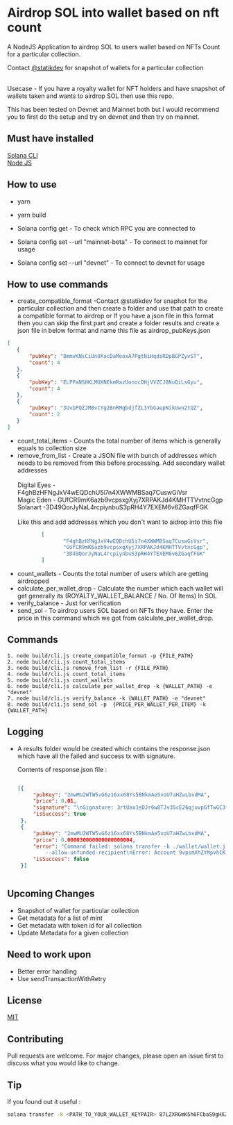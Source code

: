 # Airdrop SOL into wallet based on nft count<br/>

A NodeJS Application to airdrop SOL to users wallet based on NFTs Count for a particular collection.

Contact [@statikdev](https://twitter.com/statikdev) for snapshot of wallets for a particular collection<br/><br/>


Usecase - If you have a royalty wallet for NFT holders and have snapshot of wallets taken and wants to airdrop SOL then use this repo.

This has been tested on Devnet and Mainnet both but I would recommend you to first do the setup and try on devnet and then try on mainnet. 


## Must have installed

[Solana CLI](https://docs.solana.com/cli/install-solana-cli-tools)<br/>
[Node JS](https://nodejs.org/en/)<br/>


## How to use

- yarn 
- yarn build

- Solana config get - To check which RPC you are connected to
- Solana config set --url "mainnet-beta" - To connect to mainnet for usage
- Solana config set --url "devnet" - To connect to devnet for usage


## How to use commands

- create_compatible_format -Contact @statikdev for snaphot for the particular collection and then create a folder and use that path to create a compatible format to airdrop or If you have a json file in this format then you can skip the first part and create a folder results and  create a json file in below format and name this file as airdrop_pubKeys.json
 ``` JSON
[
    {
        "pubKey": "8mmvKNsCiUnUXacDaMeoxA7PgtNiHqdsRDpBGPZyvST",
        "count": 4
    },
    {
        "pubKey": "ELPPaNSHKLMUXNEkmRazUonocDHjVVZCJ8NuQiLsGyu",
        "count": 4
    },
    {
        "pubKey": "3UvbPQZJM8vtYg28nRMgbdjfZL3YbGaepNikUwn2tQZ",
        "count": 2
    }
]
```
- count_total_items - Counts the total number of items which is generally equals to collection size
- remove_from_list - Create a JSON file with bunch of addresses which needs to be removed from this before processing. Add secondary wallet addresses <br/><br/>
            Digital Eyes -  F4ghBzHFNgJxV4wEQDchU5i7n4XWWMBSaq7CuswGiVsr<br/>
            Magic Eden - GUfCR9mK6azb9vcpsxgXyj7XRPAKJd4KMHTTVvtncGgp<br/>
            Solanart -3D49QorJyNaL4rcpiynbuS3pRH4Y7EXEM6v6ZGaqfFGK<br/><br/>
  Like this and add addresses which you don't want to aidrop into this file
  
 ```json
            [
                   "F4ghBzHFNgJxV4wEQDchU5i7n4XWWMBSaq7CuswGiVsr",
                   "GUfCR9mK6azb9vcpsxgXyj7XRPAKJd4KMHTTVvtncGgp",
                   "3D49QorJyNaL4rcpiynbuS3pRH4Y7EXEM6v6ZGaqfFGK"
            ]
 ```
         
- count_wallets - Counts the total number of users which are getting airdropped
- calculate_per_wallet_drop - Calculate the number which each wallet will get generally its  (ROYALTY_WALLET_BALANCE / No. Of Items) In SOL
- verify_balance - Just for verification
- send_sol - To airdrop users SOL based on NFTs they have. Enter the price in this command which we got from calculate_per_wallet_drop.


## Commands

```nodejs
1. node build/cli.js create_compatible_format -p {FILE_PATH}
2. node build/cli.js count_total_items
3. node build/cli.js remove_from_list -r {FILE_PATH}
4. node build/cli.js count_total_items
5. node build/cli.js count_wallets
6. node build/cli.js calculate_per_wallet_drop -k {WALLET_PATH} -e "devnet"
7. node build/cli.js verify_balance -k {WALLET_PATH} -e "devnet"
8. node build/cli.js send_sol -p  {PRICE_PER_WALLET_PER_ITEM} -k {WALLET_PATH}

```

## Logging

- A results folder would be created which contains the response.json which have all the failed and success tx with signature.
 
 
  Contents of response.json file :
   ```json
  
   [{
        "pubKey": "2mwMU2WTW5vG6z16xx68Ys5BNkmAe5voU7aHZwLbxdMA",
        "price": 0.01,
        "signature": "\nSignature: 3rtUax1eDJr6w8TJv35cE26qjuvpGfTwGC3xy8MbkEGo9iQeZvVyujpQtDpg6kSuKQxhNYWV3iLXe7TvCPanAmNz\n\n",
        "isSuccess": true
    },
    {
        "pubKey": "2mwMU2WTW5vG6z16xx68Ys5BNkmAe5voU7aHZwLbxdMA",
        "price": 0.000030000000000000004,
        "error": "Command failed: solana transfer -k ./wallet/wallet.json 3tLbZqkECtj66aaLizJUusqbikMNtdi86iSey56L5eEA 4 
            --allow-unfunded-recipient\nError: Account 9vpsmXhZYMpvhCKiVoX5U8b1iKpfwJaFpPEEXF7hRm9N has insufficient funds for spend (4 SOL) + fee (0.000005)",
        "isSuccess": false
    }]
    
    ```
 ## Upcoming Changes 
 
 - Snapshot of wallet for particular collection
 - Get metadata for a list of mint 
 - Get metadata with token id for all collection 
 - Update Metadata for a given collection
 
 ## Need to work upon
- Better error handling 
- Use sendTransactionWithRetry
    
 ## License
   [MIT](https://github.com/heisenberglit/AirdropSol/blob/main/LICENSE/)
   
 ## Contributing        
   Pull requests are welcome. For major changes, please open an issue first to discuss what you would like to change.
    
 ## Tip
 
  If you found out it useful :  
  ```bash
  solana transfer -k <PATH_TO_YOUR_WALLET_KEYPAIR> 87LZXRGmK5h6FCbaS9gHXZZQMaU7BKFEN5rQkRB1NeyT <AMOUNT> 
  ```
   
